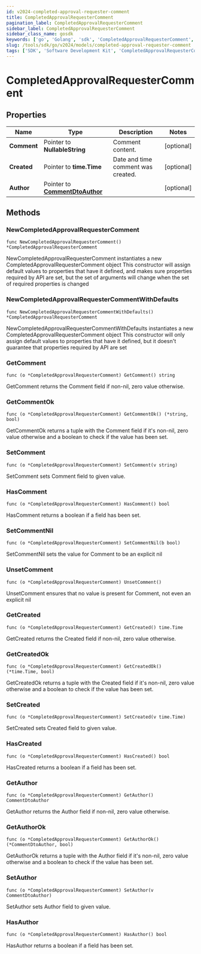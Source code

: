 ```yaml
---
id: v2024-completed-approval-requester-comment
title: CompletedApprovalRequesterComment
pagination_label: CompletedApprovalRequesterComment
sidebar_label: CompletedApprovalRequesterComment
sidebar_class_name: gosdk
keywords: ['go', 'Golang', 'sdk', 'CompletedApprovalRequesterComment', 'V2024CompletedApprovalRequesterComment'] 
slug: /tools/sdk/go/v2024/models/completed-approval-requester-comment
tags: ['SDK', 'Software Development Kit', 'CompletedApprovalRequesterComment', 'V2024CompletedApprovalRequesterComment']
---
```


# CompletedApprovalRequesterComment

## Properties

Name | Type | Description | Notes
------------ | ------------- | ------------- | -------------
**Comment** | Pointer to **NullableString** | Comment content. | [optional] 
**Created** | Pointer to **time.Time** | Date and time comment was created. | [optional] 
**Author** | Pointer to [**CommentDtoAuthor**](comment-dto-author) |  | [optional] 

## Methods

### NewCompletedApprovalRequesterComment

`func NewCompletedApprovalRequesterComment() *CompletedApprovalRequesterComment`

NewCompletedApprovalRequesterComment instantiates a new CompletedApprovalRequesterComment object
This constructor will assign default values to properties that have it defined,
and makes sure properties required by API are set, but the set of arguments
will change when the set of required properties is changed

### NewCompletedApprovalRequesterCommentWithDefaults

`func NewCompletedApprovalRequesterCommentWithDefaults() *CompletedApprovalRequesterComment`

NewCompletedApprovalRequesterCommentWithDefaults instantiates a new CompletedApprovalRequesterComment object
This constructor will only assign default values to properties that have it defined,
but it doesn't guarantee that properties required by API are set

### GetComment

`func (o *CompletedApprovalRequesterComment) GetComment() string`

GetComment returns the Comment field if non-nil, zero value otherwise.

### GetCommentOk

`func (o *CompletedApprovalRequesterComment) GetCommentOk() (*string, bool)`

GetCommentOk returns a tuple with the Comment field if it's non-nil, zero value otherwise
and a boolean to check if the value has been set.

### SetComment

`func (o *CompletedApprovalRequesterComment) SetComment(v string)`

SetComment sets Comment field to given value.

### HasComment

`func (o *CompletedApprovalRequesterComment) HasComment() bool`

HasComment returns a boolean if a field has been set.

### SetCommentNil

`func (o *CompletedApprovalRequesterComment) SetCommentNil(b bool)`

 SetCommentNil sets the value for Comment to be an explicit nil

### UnsetComment
`func (o *CompletedApprovalRequesterComment) UnsetComment()`

UnsetComment ensures that no value is present for Comment, not even an explicit nil
### GetCreated

`func (o *CompletedApprovalRequesterComment) GetCreated() time.Time`

GetCreated returns the Created field if non-nil, zero value otherwise.

### GetCreatedOk

`func (o *CompletedApprovalRequesterComment) GetCreatedOk() (*time.Time, bool)`

GetCreatedOk returns a tuple with the Created field if it's non-nil, zero value otherwise
and a boolean to check if the value has been set.

### SetCreated

`func (o *CompletedApprovalRequesterComment) SetCreated(v time.Time)`

SetCreated sets Created field to given value.

### HasCreated

`func (o *CompletedApprovalRequesterComment) HasCreated() bool`

HasCreated returns a boolean if a field has been set.

### GetAuthor

`func (o *CompletedApprovalRequesterComment) GetAuthor() CommentDtoAuthor`

GetAuthor returns the Author field if non-nil, zero value otherwise.

### GetAuthorOk

`func (o *CompletedApprovalRequesterComment) GetAuthorOk() (*CommentDtoAuthor, bool)`

GetAuthorOk returns a tuple with the Author field if it's non-nil, zero value otherwise
and a boolean to check if the value has been set.

### SetAuthor

`func (o *CompletedApprovalRequesterComment) SetAuthor(v CommentDtoAuthor)`

SetAuthor sets Author field to given value.

### HasAuthor

`func (o *CompletedApprovalRequesterComment) HasAuthor() bool`

HasAuthor returns a boolean if a field has been set.


